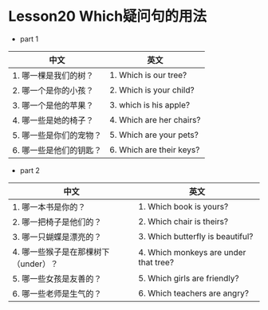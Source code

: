 # Lesson20 Which疑问句的用法

- part 1

| 中文                    | 英文                     |
| ----------------------- | ------------------------ |
| 1. 哪一棵是我们的树？   | 1. Which is our tree?    |
| 2. 哪一个是你的小孩？   | 2. Which is your child?  |
| 3. 哪一个是他的苹果？   | 3. which is his apple?   |
| 4. 哪一些是她的椅子？   | 4. Which are her chairs? |
| 5. 哪一些是你们的宠物？ | 5. Which are your pets?  |
| 6. 哪一些是他们的钥匙？ | 6. Which are their keys? |

- part 2

| 中文                                 | 英文                                  |
| ------------------------------------ | ------------------------------------- |
| 1. 哪一本书是你的？                  | 1. Which book is yours?               |
| 2. 哪一把椅子是他们的？              | 2. Which chair is theirs?             |
| 3. 哪一只蝴蝶是漂亮的？              | 3. Which butterfly is beautiful?      |
| 4. 哪一些猴子是在那棵树下（under）？ | 4. Which monkeys are under that tree? |
| 5. 哪一些女孩是友善的？              | 5. Which girls are friendly?          |
| 6. 哪一些老师是生气的？              | 6. Which teachers are angry?          |
